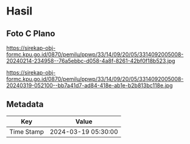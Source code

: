 # Hasil

## Foto C Plano

https://sirekap-obj-formc.kpu.go.id/0870/pemilu/ppwp/33/14/09/20/05/3314092005008-20240214-234958--76a5ebbc-d058-4a8f-8261-42bf0f18b523.jpg

https://sirekap-obj-formc.kpu.go.id/0870/pemilu/ppwp/33/14/09/20/05/3314092005008-20240319-052100--bb7a41d7-ad84-418e-ab1e-b2b813bc118e.jpg


## Metadata

| Key        | Value               |
| ---------- | ------------------- |
| Time Stamp | 2024-03-19 05:30:00 |




